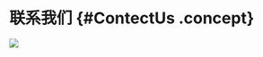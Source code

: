 # 联系我们 {#ContectUs .concept}

![](http://static-aliyun-doc.oss-cn-hangzhou.aliyuncs.com/assets/img/9068/1061_zh-CN.png)

